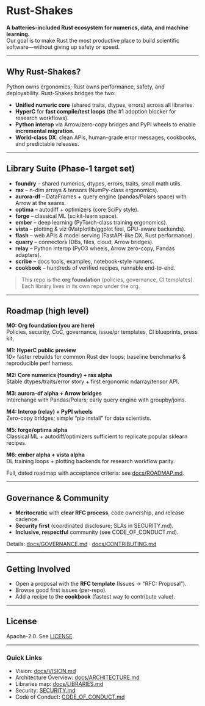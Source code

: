 # Rust-Shakes

**A batteries-included Rust ecosystem for numerics, data, and machine learning.**  
Our goal is to make Rust the most productive place to build scientific software—without giving up safety or speed.

---

## Why Rust-Shakes?

Python owns ergonomics; Rust owns performance, safety, and deployability. Rust-Shakes bridges the two:

- **Unified numeric core** (shared traits, dtypes, errors) across all libraries.
- **HyperC** for **fast compile/test loops** (the #1 adoption blocker for research workflows).
- **Python interop** via Arrow/zero-copy bridges and PyPI wheels to enable **incremental migration**.
- **World-class DX**: clean APIs, human-grade error messages, cookbooks, and predictable releases.

---

## Library Suite (Phase-1 target set)

- **foundry** – shared numerics, dtypes, errors, traits, small math utils.  
- **rax** – n-dim arrays & tensors (NumPy-class ergonomics).  
- **aurora-df** – DataFrames + query engine (pandas/Polars space) with Arrow at the seams.  
- **optima** – autodiff + optimizers (core SciPy style).  
- **forge** – classical ML (scikit-learn space).  
- **ember** – deep learning (PyTorch-class training ergonomics).  
- **vista** – plotting & viz (Matplotlib/ggplot feel, GPU-aware backends).  
- **flash** – web APIs & model serving (FastAPI-like DX, Rust performance).  
- **quarry** – connectors (DBs, files, cloud, Arrow bridges).  
- **relay** – Python interop (PyO3 wheels, Arrow zero-copy, Pandas adapters).  
- **scribe** – docs tools, examples, notebook-style runners.  
- **cookbook** – hundreds of verified recipes, runnable end-to-end.

> This repo is the **org foundation** (policies, governance, CI templates). Each library lives in its own repo under the org.

---

## Roadmap (high level)

**M0: Org foundation (you are here)**  
Policies, security, CoC, governance, issue/pr templates, CI blueprints, press kit.

**M1: HyperC public preview**  
10× faster rebuilds for common Rust dev loops; baseline benchmarks & reproducible perf harness.

**M2: Core numerics (foundry) + rax alpha**  
Stable dtypes/traits/error story + first ergonomic ndarray/tensor API.

**M3: aurora-df alpha + Arrow bridges**  
Interchange with Pandas/Polars; early query engine with groupby/joins.

**M4: Interop (relay) + PyPI wheels**  
Zero-copy bridges; simple “pip install” for data scientists.

**M5: forge/optima alpha**  
Classical ML + autodiff/optimizers sufficient to replicate popular sklearn recipes.

**M6: ember alpha + vista alpha**  
DL training loops + plotting backends for research workflow parity.

Full, dated roadmap with acceptance criteria: see [docs/ROADMAP.md](docs/ROADMAP.md).

---

## Governance & Community

- **Meritocratic** with **clear RFC process**, code ownership, and release cadence.  
- **Security first** (coordinated disclosure; SLAs in SECURITY.md).  
- **Inclusive, respectful** community (see CODE_OF_CONDUCT.md).  

Details: [docs/GOVERNANCE.md](docs/GOVERNANCE.md) · [docs/CONTRIBUTING.md](docs/CONTRIBUTING.md)

---

## Getting Involved

- Open a proposal with the **RFC template** (Issues → “RFC: Proposal”).  
- Browse good first issues (per-repo).  
- Add a recipe to the **cookbook** (fastest way to contribute value).

---

## License

Apache-2.0. See [LICENSE](LICENSE).

---

### Quick Links

- Vision: [docs/VISION.md](docs/VISION.md)  
- Architecture Overview: [docs/ARCHITECTURE.md](docs/ARCHITECTURE.md)  
- Libraries map: [docs/LIBRARIES.md](docs/LIBRARIES.md)  
- Security: [SECURITY.md](SECURITY.md)  
- Code of Conduct: [CODE_OF_CONDUCT.md](CODE_OF_CONDUCT.md)
